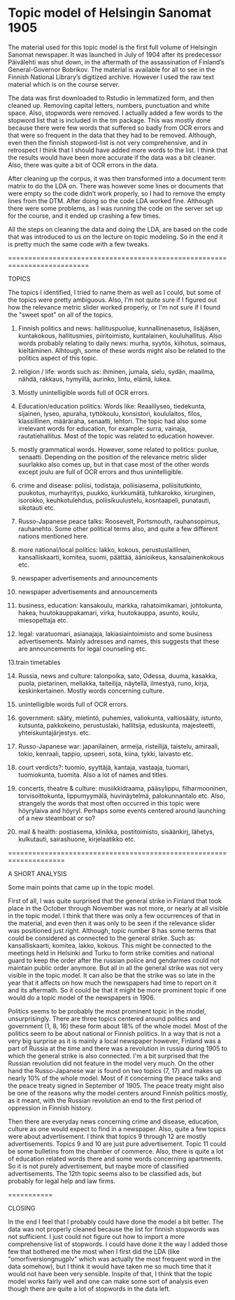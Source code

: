 # Topic model of Helsingin Sanomat 1905


The material used for this topic model is the first full volume of Helsingin Sanomat newspaper. It was launched in July of 1904 after its predecessor Päivälehti was shut down, in the aftermath of the assassination of Finland’s General-Governor Bobrikov. 
The material is available for all to see in the Finnish National Library’s digitized archive. However I used the raw text material which is on the course server. 

The data was first downloaded to Rstudio in lemmatized form, and then cleaned up. Removing capital letters, numbers, punctuation and white space. Also, stopwords were removed. I actually added a few words to the stopword list that is included in the tm package. This was mostly done because there were few words that suffered so badly from OCR errors and that were so frequent in the data that they had to be removed. Although, even then the finnish stopword-list is not very comprehensive, and in retrospect I think that I should have added more words to the list.  I think that the results would have been more accurate if the data was a bit cleaner. Also, there was quite a bit of OCR errors in the data. 

After cleaning up the corpus, it was then transformed into a document term matrix to do the LDA on. There was however some lines or documents that were empty so the code didn’t work properly, so I had to remove the empty lines from the DTM. After doing so the code LDA worked fine. Although there were some problems, as I was running the code on the server set up for the course, and it ended up crashing a few times. 

All the steps on cleaning the data and doing the LDA, are based on the code that was introduced to us on the lecture on topic modeling. So in the end it is pretty much the same code with a few tweaks. 

==========================================================================

TOPICS

The topics I identified, I tried to name them as well as I could, but some of the topics were pretty ambiguous. Also, I'm not quite sure if I figured out how the relevance metric slider worked properly, or I'm not sure if I found the "sweet spot" on all of the topics. 

1. Finnish politics and news: hallituspuolue, kunnallinenasetus, lisäjäsen, kuntakokous, hallitusmies, piiritoimisto, kuntalainen, kouluhallitus. Also words probably relating to daily news: murha, syytös, kiihotus, soimaus, kieltäminen. Alhtough, some of these words might also be related to the politics aspect of this topic. 

2. religion / life: words such as: ihminen, jumala, sielu, sydän, maailma, nähdä, rakkaus, hymyillä, aurinko, lintu, elämä, lukea.

3. Mostly unintelligible words full of OCR errors. 

4. Education/education politics: Words like: Reaalilyseo, tiedekunta, sijainen, lyseo, apuraha, tyttökoulu, konsistori, koululaitos, filos, klassillinen, määräraha, senaatti, lehtori. The topic had also some irrelevant words for education, for example: surra, vainaja, rautatiehallitus. Most of the topic was related to education however. 

5. mostly grammatical words. However, some related to politics: puolue, senaatti. Depending on the position of the relevance metric slider suurlakko also comes up, but in that case most of the other words except joulu are full of OCR errors and thus unintelligible. 

6. crime and disease: poliisi, todistaja, poliisiasema, poliisitutkinto, puukotus, murhayritys, puukko, kurkkumätä, tuhkarokko, kirurginen, isorokko, keuhkotulehdus, poliisikuulustelu, kosntaapeli, punatauti, sikotauti etc. 

7. Russo-Japanese peace talks: Roosevelt, Portsmouth, rauhansopimus, rauhanehto. Some other political terms also, and quite a few different nations mentioned here. 

8. more national/local politics: lakko, kokous, perustuslaillinen, kansalliskaarti, komitea, suomi, päättää, äänioikeus, kansalainenkokous etc.

9. newspaper advertisements and announcements 

10. newspaper advertisements and announcements

11. business, education: kansakoulu, markka, rahatoimikamari, johtokunta, hakea, huutokauppakamari, virka, huutokauppa, asunto, koulu, miesopettaja etc.  

12. legal: varatuomari, asianajaja, lakiasiaintoimisto and some business advertisements. Mainly adresses and names, this suggests that these are announcements for legal counseling etc.

13.train timetables

14. Russia, news and culture: talonpoika, sato, Odessa, duuma, kasakka, puola, pietarinen, mellakka, taiteilija, näytellä, ilmestyä, runo, kirja, keskinkertainen. Mostly words concerning culture. 

15. unintelligible words full of OCR errors.

16. government: sääty, mietintö, puhemies, valiokunta, valtiosääty, istunto, kutsunta, pakkokeino, perustuslaki, hallitsija, eduskunta, majesteetti, yhteiskuntajärjestys. etc. 

17. Russo-Japanese war: japanilainen, armeija, risteilijä, taistelu, amiraali, tokio, kenraali, tappio, upseeri, sota, kiina, tykki, laivasto etc. 

18. court verdicts?: tuomio, syyttäjä, kantaja, vastaaja, tuomari, tuomiokunta, tuomita. Also a lot of names and titles. 

19. concerts, theatre & culture: musiikkidraama, pääsylippu, filharmooninen, torvisoittokunta, lippumyymälä, huvinäytelmä, palokunnantalo etc. Also, strangely the words that most often occurred in this topic were höyrylaiva and höyryl. Perhaps some events centered around launching of a new steamboat or so?

20. mail & health: postiasema, klinikka, postitoimisto, sisäänkirj, lähetys, kulkutauti, sairashuone, kirjelaatikko etc. 

====================================================================

A SHORT ANALYSIS

Some main points that came up in the topic model. 

First of all, I was quite surprised that the general strike in Finland that took place in the October through November was not more, or nearly at all visible in the topic model. I think that there was only a few occurrences of that in the material, and even then it was only to be seen if the relevance slider was positioned just right. Although, topic number 8 has some terms that could be considered as connected to the general strike. Such as: kansalliskaarti, komitea, lakko, kokous. This might be connected to the meetings held in Helsinki and Turku to form strike comities and national guard to keep the order after the russian police and gendarmes could not maintain public order anymore. But all in all the general strike was not very visible in the topic model. It can also be that the strike was so late in the year that it affects on how much the newspapers had time to report on it and its aftermath. So it could be that it might be more prominent topic if one would do a topic model of the newspapers in 1906. 

Politics seems to be probably the most prominent topic in the model, unsurprisingly. There are three topics centered around politics and government (1, 8, 16) these form about 18% of the whole model. Most of the politics seem to be about national or Finnish politics. In a way that is not a very big surprise as it is mainly a local newspaper however, Finland was a part of Russia at the time and there was a revolution in russia during 1905 to which the general strike is also connected. I'm a bit surprised that the Russian revolution did not feature in the model very much. On the other hand the Russo-Japanese war is found on two topics (7, 17) and makes up nearly 10% of the whole model. Most of it concerning the peace talks and the peace treaty signed in September of 1905. The peace treaty might also be one of the reasons why the model centers around Finnish politics mostly, as it meant, with the Russian revolution an end to the first period of oppression in Finnish history. 

Then there are everyday news concerning crime and disease, education, culture as one would expect to find in a newspaper. Also, quite a few topics were about advertisement. I think that topics 9 through 12 are mostly advertisements. Topics 9 and 10 are just pure advertisement. Topic 11 could be some bulletins from the chamber of commerce. Also, there is quite a lot of education related words there and some words concerning apartments. So it is not purely advertisement, but maybe more of classified advertisements. The 12th topic seems also to be classified ads, but probably for legal help and law firms. 

===========

CLOSING

In the end I feel that I probably could have done the model a bit better. The data was not properly cleaned because the list for finnish stopwords was not sufficient. I just could not figure out how to import a more comprehensive list of stopwords. I could have done it the way I added those few that bothered me the most when I first did the LDA (like "omorfiversiongnugplv" which was actually the most frequent word in the data somehow), but I think it would have taken me so much time that it would not have been very sensible. Inspite of that, I think that the topic model works fairly well and one can make some sort of analysis even though there are quite a lot of stopwords in the data left.

